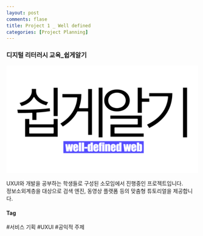 ```yaml
---
layout: post
comments: flase
title: Project 1 _ Well defined
categories: [Project Planning]
---
```


### 디지털 리터러시 교육_쉽게알기

![](/img/logo.png)

UXUI와 개발을 공부하는 학생들로 구성된 소모임에서 진행중인 프로젝트입니다.  
정보소외계층을 대상으로 검색 엔진, 동영상 플랫폼 등의 맞춤형 튜토리얼을 제공합니다.

#### Tag
#서비스 기획
#UXUI
#공익적 주제